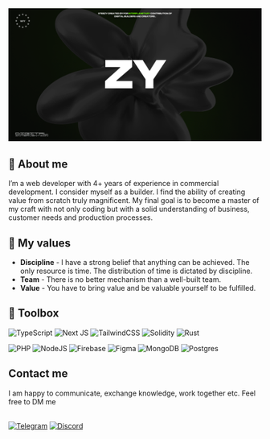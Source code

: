 <img src="./public/banner.png" />

<h2>🔮 About me</h2>
I’m a web developer with 4+ years of experience in commercial development. I consider myself as a builder. I find the ability of creating value from scratch truly magnificent. My final goal is to become a master of my craft with not only coding but with a solid understanding of business, customer needs and production processes. 

<h2>🏺 My values</h2>

- **Discipline** - I have a strong belief that anything can be achieved. The only resource is time. The distribution of time is dictated by discipline. 
- **Team** - There is no better mechanism than a well-built team.
- **Value** - You have to bring value and be valuable yourself to be fulfilled. 

<h2>🧰 Toolbox</h2>       

![TypeScript](https://img.shields.io/badge/typescript-%23007ACC.svg?style=for-the-badge&logo=typescript&logoColor=white)
![Next JS](https://img.shields.io/badge/Next-black?style=for-the-badge&logo=next.js&logoColor=white)
![TailwindCSS](https://img.shields.io/badge/tailwindcss-%2338B2AC.svg?style=for-the-badge&logo=tailwind-css&logoColor=white)
![Solidity](https://img.shields.io/badge/Solidity-%23363636.svg?style=for-the-badge&logo=solidity&logoColor=white)
![Rust](https://img.shields.io/badge/rust-%23000000.svg?style=for-the-badge&logo=rust&logoColor=white)

![PHP](https://img.shields.io/badge/php-%23777BB4.svg?style=for-the-badge&logo=php&logoColor=white)
![NodeJS](https://img.shields.io/badge/node.js-6DA55F?style=for-the-badge&logo=node.js&logoColor=white)
![Firebase](https://img.shields.io/badge/firebase-%23039BE5.svg?style=for-the-badge&logo=firebase)
![Figma](https://img.shields.io/badge/figma-%23F24E1E.svg?style=for-the-badge&logo=figma&logoColor=white)
![MongoDB](https://img.shields.io/badge/MongoDB-%234ea94b.svg?style=for-the-badge&logo=mongodb&logoColor=white)
![Postgres](https://img.shields.io/badge/postgres-%23316192.svg?style=for-the-badge&logo=postgresql&logoColor=white)


<h2>Contact me</h2>
I am happy to communicate, exchange knowledge, work together etc. Feel free to DM me
<br /><br />

<a href="https://t.me/shizo_money" target="_blank">![Telegram](https://img.shields.io/badge/Telegram-2CA5E0?style=for-the-badge&logo=telegram&logoColor=white)<a/>
<a href="https://discord.com/users/253188731085783040" target="_blank">![Discord](https://img.shields.io/badge/Discord-%235865F2.svg?style=for-the-badge&logo=discord&logoColor=white)<a/>

